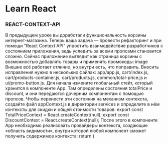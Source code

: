 # Learn React

### REACT-CONTEXT-API

В предыдущем уроке вы доработали функциональность корзины интернет-магазина. Теперь ваша задача — провести рефакторинг и при помощи ”React Context API” упростить взаимодействие разработчиков с состоянием приложения, ведь уследить за всеми пропсами становится сложно.
Сейчас приложение выглядит как страница корзины с возможностью добавлять товары и применять промокоды:
image
Внешне всё работает отлично, но внутри есть, что поправить.
Вносить исправления нужно в нескольких файлах: app/app.js, cart/index.js, cart/products-container.js, cart/products.js, common/total-price.js и ui/promo-button.js.
Для начала измените глобальный стейт, который хранится в компоненте App. Там определены состояния totalPrice и discount, и они передаются дочерним компонентам с помощью пропсов. Чтобы перенести эти состояния на механизм контекста, создайте файл appContext.js в директории services и определите в нём контексты для скидки и общей стоимости товаров:
export const TotalPriceContext = React.createContext(null);
export const DiscountContext = React.createContext(null);
После этого в компоненте App необходимо реализовать провайдеры контекста, создающие «область видимости», внутри которой любой компонент сможет получить содержимое контекста:
return (

  <div className={styles.app}>
    <TotalPriceContext.Provider value={{totalPrice, setTotalPrice}}>
      <DiscountContext.Provider value={{discount, setDiscount}}>
        <Title text={'Корзина'} />
        <Cart />
        <TotalPrice />
      </DiscountContext.Provider>
    </TotalPriceContext.Provider>
  </div>
); 
Теперь вы можете удалить все пропсы, с помощью которых передавали состояние другим компонентам, и получить состояния totalPrice и discount. Для этого нужно воспользоваться хуком useContext():
const { totalPrice, setTotalPrice } = useContext(TotalPriceContext);
const { discount, setDiscount } = useContext(DiscountContext); 
Похожим образом вы можете провести рефакторинг состояния компонента ProductsContainer. В директории services создайте файл productsContext.js и определите в нём контексты данных о товарах и названия промоакции:
export const DataContext = React.createContext([]);
export const PromoContext = React.createContext(''); 
Внутри ProductsContainer создайте провайдеры контекста и в качестве значения передайте им параметры стейтов data и promo:
<div className={`${styles.container}`}>
  <DataContext.Provider value={{ data, setData }}>
    <PromoContext.Provider value={{ promo, setPromo }}>
// ... 
Осталось только заменить все пропсы на контекст в дочерних компонентах:
const { data, setData } = useContext(DataContext);
const { promo, setPromo } = useContext(PromoContext); 
Если после всех исправлений приложение ещё работает, значит, рефакторинг удался, и теперь большая часть важных данных передаётся с помощью контекста.

! Не забудьте удалить пропсы в аргументах вызываемых компонентов и промежуточных компонентах, например в cart/index.js.
